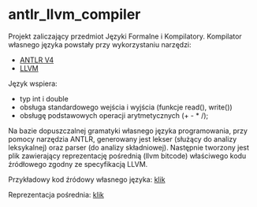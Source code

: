 # antlr_llvm_compiler

Projekt zaliczający przedmiot Języki Formalne i Kompilatory. 
Kompilator własnego języka powstały przy wykorzystaniu narzędzi:
- [ANTLR V4][1]
- [LLVM][2]

Język wspiera:
- typ int i double
- obsługa standardowego wejścia i wyjścia (funkcje read(), write())
- obsługę podstawowych operacji arytmetycznych (+ - * /);

Na bazie dopuszczalnej gramatyki własnego języka programowania, przy pomocy narzędzia ANTLR, generowany jest lekser (służący do analizy leksykalnej) oraz parser (do analizy składniowej). Następnie tworzony jest plik zawierający reprezentację pośrednią (llvm bitcode) właściwego kodu źródłowego zgodny ze specyfikacją LLVM.

Przykładowy kod źródowy własnego języka:
[klik][3]

Reprezentacja pośrednia:
[klik][4]

[1]: http://www.antlr.org/
[2]: http://llvm.org/
[3]: ./test
[4]: ./test.ll

